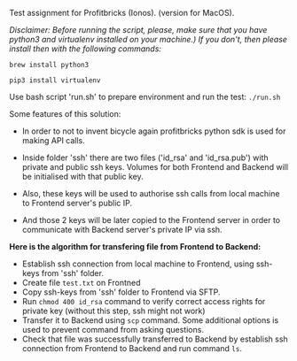 Test assignment for Profitbricks (Ionos). (version for MacOS).

_Disclaimer: Before running the script, please, make sure that you have python3 and virtualenv installed on your machine.)
If you don't, then please install then with the following commands:_

`brew install python3`

`pip3 install virtualenv`

Use bash script 'run.sh' to prepare environment and run the test:
`./run.sh`


Some features of this solution:
- In order to not to invent bicycle again profitbricks python sdk is used for making API calls.
- Inside folder 'ssh' there are two files ('id_rsa' and 'id_rsa.pub') with private and public ssh keys.
Volumes for both Frontend and Backend will be initialised with that public key.

- Also, these keys will be used to authorise ssh calls from local machine to Frontend server's public IP.
- And those 2 keys will be later copied to the Frontend server in order to communicate with Backend server's 
private IP via ssh.

**Here is the algorithm for transfering file from Frontend to Backend:**
  - Establish ssh connection from local machine to Frontend, using ssh-keys from 'ssh' folder.
  - Create file `test.txt` on Frontned
  - Copy ssh-keys from 'ssh' folder to Frontend via SFTP.
  - Run `chmod 400 id_rsa` command to verify correct access rights for private key (without this step, ssh might not work)
  - Transfer it to Backend using `scp` command. Some additional options is used to prevent command from asking questions.
  - Check that file was successfully transferred to Backend by establish ssh connection from Frontend to Backend 
  and run command `ls`.